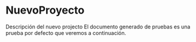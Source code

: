 NuevoProyecto
=============

Descripción del nuevo projecto
El documento generado de pruebas es una prueba por defecto que veremos a continuación.
